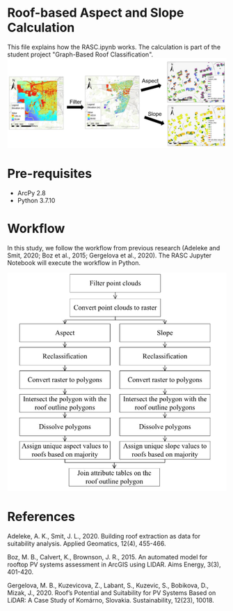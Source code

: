 # Roof-based Aspect and Slope Calculation
This file explains how the RASC.ipynb works. The calculation is part of the student project "Graph-Based Roof Classification".
![plot](Overview.JPG)

# Pre-requisites
- ArcPy 2.8
- Python 3.7.10

# Workflow
In this study, we follow the workflow from previous research (Adeleke and Smit, 2020; Boz et al., 2015; Gergelova et al., 2020). The RASC Jupyter Notebook will execute the workflow in Python.

![plot](Flowchart.JPG)

# References
Adeleke, A. K., Smit, J. L., 2020. Building roof extraction as data for suitability analysis. Applied Geomatics, 12(4), 455-466.

Boz, M. B., Calvert, K., Brownson, J. R., 2015. An automated model for rooftop PV systems assessment in ArcGIS using LIDAR. Aims Energy, 3(3), 401-420.

Gergelova, M. B., Kuzevicova, Z., Labant, S., Kuzevic, S., Bobikova, D., Mizak, J., 2020. Roof’s Potential and Suitability for PV Systems Based on LiDAR: A Case Study of Komárno, Slovakia. Sustainability, 12(23), 10018.
